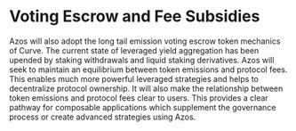 # Voting Escrow and Fee Subsidies

Azos will also adopt the long tail emission voting escrow token mechanics of Curve. The current state of leveraged yield aggregation has been upended by staking withdrawals and liquid staking derivatives. Azos will seek to maintain an equilibrium between token emissions and protocol fees. This enables much more powerful leveraged strategies and helps to decentralize protocol ownership. It will also make the relationship between token emissions and protocol fees clear to users. This provides a clear pathway for composable applications which supplement the governance process or create advanced strategies using Azos.

